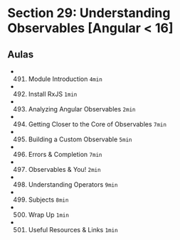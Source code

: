 # Section 29: Understanding Observables [Angular < 16]

## Aulas
- 491. Module Introduction `4min`
- 492. Install RxJS `1min`
- 493. Analyzing Angular Observables `2min`
- 494. Getting Closer to the Core of Observables `7min`
- 495. Building a Custom Observable `5min`
- 496. Errors & Completion `7min`
- 497. Observables & You! `2min`
- 498. Understanding Operators `9min`
- 499. Subjects `8min`
- 500. Wrap Up `1min`
- 501. Useful Resources & Links `1min`
